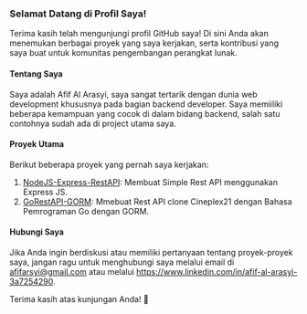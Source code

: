 ### Selamat Datang di Profil Saya!

Terima kasih telah mengunjungi profil GitHub saya! Di sini Anda akan menemukan berbagai proyek yang saya kerjakan, serta kontribusi yang saya buat untuk komunitas pengembangan perangkat lunak.

#### Tentang Saya
Saya adalah Afif Al Arasyi, saya sangat tertarik dengan dunia web development khususnya pada bagian backend developer. Saya memiiliki beberapa kemampuan yang cocok di dalam bidang backend, salah satu contohnya sudah ada di project utama saya.

#### Proyek Utama
Berikut beberapa proyek yang pernah saya kerjakan:
1. [NodeJS-Express-RestAPI](https://github.com/Arasy41/nodejs-express-restapi): Membuat Simple Rest API menggunakan Express JS.
2. [GoRestAPI-GORM](https://github.com/Arasy41/golang-restapi-gorm): Mmebuat Rest API clone Cineplex21 dengan Bahasa Pemrograman Go dengan GORM.

#### Hubungi Saya
Jika Anda ingin berdiskusi atau memiliki pertanyaan tentang proyek-proyek saya, jangan ragu untuk menghubungi saya melalui email di afifarsyi@gmail.com atau melalui https://www.linkedin.com/in/afif-al-arasyi-3a7254290.

Terima kasih atas kunjungan Anda! 🌟
